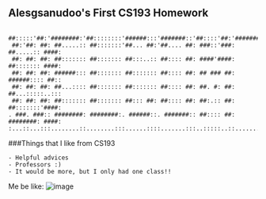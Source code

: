 ## Alesgsanudoo's First CS193 Homework

```
 ##:::::'##:'########:'##::::::::'######:::'#######::'##::::'##:'########:'####:
 ##:'##: ##: ##.....:: ##:::::::'##... ##:'##.... ##: ###::'###: ##.....:: ####:
 ##: ##: ##: ##::::::: ##::::::: ##:::..:: ##:::: ##: ####'####: ##::::::: ####:
 ##: ##: ##: ######::: ##::::::: ##::::::: ##:::: ##: ## ### ##: ######:::: ##::
 ##: ##: ##: ##...:::: ##::::::: ##::::::: ##:::: ##: ##. #: ##: ##...:::::..:::
 ##: ##: ##: ##::::::: ##::::::: ##::: ##: ##:::: ##: ##:.:: ##: ##:::::::'####:
. ###. ###:: ########: ########:. ######::. #######:: ##:::: ##: ########: ####:
:...::...:::........::........:::......::::.......:::..:::::..::........::....::
```

###Things that I like from CS193
```
- Helpful advices
- Professors :)
- It would be more, but I only had one class!!
```



Me be like:
![image](https://user-images.githubusercontent.com/36608550/187044827-ff8d8c05-6a97-4d21-87ad-e8d735bc0c2d.png)


